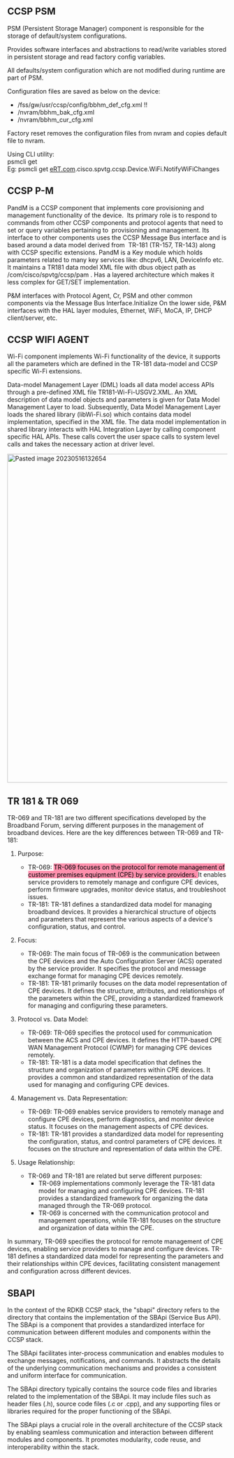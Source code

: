 ## CCSP PSM

PSM (Persistent Storage Manager) component is responsible for the storage of default/system configurations.

Provides software interfaces and abstractions to read/write variables stored in persistent storage and read factory config variables.

All defaults/system configuration which are not modified during runtime are part of PSM.

Configuration files are saved as below on the device:

-   /fss/gw/usr/ccsp/config/bbhm_def_cfg.xml !!
-   /nvram/bbhm_bak_cfg.xml
-   /nvram/bbhm_cur_cfg.xml

Factory reset removes the configuration files from nvram and copies default file to nvram.


Using CLI utility:  
psmcli get <parameter name as in bbhm file>  
Eg: psmcli get [eRT.com](http://ert.com/).cisco.spvtg.ccsp.Device.WiFi.NotifyWiFiChanges



## CCSP P-M


PandM is a CCSP component that implements core provisioning and management functionality of the device.  Its primary role is to respond to commands from other CCSP components and protocol agents that need to set or query variables pertaining to  provisioning and management. Its interface to other components uses the CCSP Message Bus interface and is based around a data model derived from  TR-181 (TR-157, TR-143) along with CCSP specific extensions. PandM is a Key module which holds parameters related to many key services like: dhcpv6, LAN, DeviceInfo etc. It maintains a TR181 data model XML file with dbus object path as /com/cisco/spvtg/ccsp/pam . Has a layered architecture which makes it less complex for GET/SET implementation.

P&M interfaces with Protocol Agent, Cr, PSM and other common components via the Message Bus Interface.Initialize On the lower side, P&M interfaces with the HAL layer modules, Ethernet, WiFi, MoCA, IP, DHCP client/server, etc.


##  CCSP WIFI AGENT

Wi-Fi component implements Wi-Fi functionality of the device, it supports all the parameters which are defined in the TR-181 data-model and CCSP specific Wi-Fi extensions.


Data-model Management Layer (DML) loads all data model access APIs through a pre-defined XML file TR181-Wi-Fi-USGV2.XML. An XML description of data model objects and parameters is given for Data Model Management Layer to load. Subsequently, Data Model Management Layer loads the shared library (libWi-Fi.so) which contains data model implementation, specified in the XML file.
The data model implementation in shared library interacts with HAL Integration Layer by calling component specific HAL APIs. These calls covert the user space calls to system level calls and takes the necessary action at driver level.


<img width="702" height="753" alt="Pasted image 20230516132654" src="https://github.com/user-attachments/assets/000c236b-e887-4661-aa23-5f01922c1eaf" />


## TR 181 & TR 069

TR-069 and TR-181 are two different specifications developed by the Broadband Forum, serving different purposes in the management of broadband devices. Here are the key differences between TR-069 and TR-181:

1. Purpose:
   - TR-069: <mark style="background: #FF5582A6;">TR-069 focuses on the protocol for remote management of customer premises equipment (CPE) by service providers. </mark>It enables service providers to remotely manage and configure CPE devices, perform firmware upgrades, monitor device status, and troubleshoot issues.
   - TR-181: TR-181 defines a standardized data model for managing broadband devices. It provides a hierarchical structure of objects and parameters that represent the various aspects of a device's configuration, status, and control.

2. Focus:
   - TR-069: The main focus of TR-069 is the communication between the CPE devices and the Auto Configuration Server (ACS) operated by the service provider. It specifies the protocol and message exchange format for managing CPE devices remotely.
   - TR-181: TR-181 primarily focuses on the data model representation of CPE devices. It defines the structure, attributes, and relationships of the parameters within the CPE, providing a standardized framework for managing and configuring these parameters.

3. Protocol vs. Data Model:
   - TR-069: TR-069 specifies the protocol used for communication between the ACS and CPE devices. It defines the HTTP-based CPE WAN Management Protocol (CWMP) for managing CPE devices remotely.
   - TR-181: TR-181 is a data model specification that defines the structure and organization of parameters within CPE devices. It provides a common and standardized representation of the data used for managing and configuring CPE devices.

4. Management vs. Data Representation:
   - TR-069: TR-069 enables service providers to remotely manage and configure CPE devices, perform diagnostics, and monitor device status. It focuses on the management aspects of CPE devices.
   - TR-181: TR-181 provides a standardized data model for representing the configuration, status, and control parameters of CPE devices. It focuses on the structure and representation of data within the CPE.

5. Usage Relationship:
   - TR-069 and TR-181 are related but serve different purposes:
      - TR-069 implementations commonly leverage the TR-181 data model for managing and configuring CPE devices. TR-181 provides a standardized framework for organizing the data managed through the TR-069 protocol.
      - TR-069 is concerned with the communication protocol and management operations, while TR-181 focuses on the structure and organization of data within the CPE.

In summary, TR-069 specifies the protocol for remote management of CPE devices, enabling service providers to manage and configure devices. TR-181 defines a standardized data model for representing the parameters and their relationships within CPE devices, facilitating consistent management and configuration across different devices.


## SBAPI

In the context of the RDKB CCSP stack, the "sbapi" directory refers to the directory that contains the implementation of the SBApi (Service Bus API). The SBApi is a component that provides a standardized interface for communication between different modules and components within the CCSP stack.

The SBApi facilitates inter-process communication and enables modules to exchange messages, notifications, and commands. It abstracts the details of the underlying communication mechanisms and provides a consistent and uniform interface for communication.

The SBApi directory typically contains the source code files and libraries related to the implementation of the SBApi. It may include files such as header files (.h), source code files (.c or .cpp), and any supporting files or libraries required for the proper functioning of the SBApi.

The SBApi plays a crucial role in the overall architecture of the CCSP stack by enabling seamless communication and interaction between different modules and components. It promotes modularity, code reuse, and interoperability within the stack.
